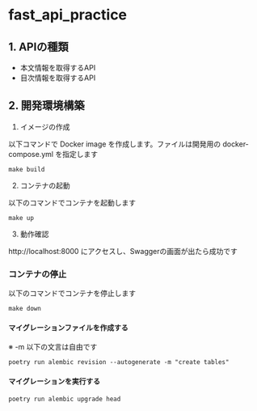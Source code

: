 # fast_api_practice

## 1. APIの種類
- 本文情報を取得するAPI
- 目次情報を取得するAPI

## 2. 開発環境構築

1. イメージの作成

以下コマンドで Docker image を作成します。ファイルは開発用の docker-compose.yml を指定します

```
make build
```

2. コンテナの起動

以下のコマンドでコンテナを起動します

```
make up
```

3. 動作確認

http://localhost:8000 にアクセスし、Swaggerの画面が出たら成功です


### コンテナの停止

以下のコマンドでコンテナを停止します

```
make down
```

#### マイグレーションファイルを作成する
※ -m 以下の文言は自由です
```
poetry run alembic revision --autogenerate -m "create tables"
```

#### マイグレーションを実行する
```
poetry run alembic upgrade head
```
